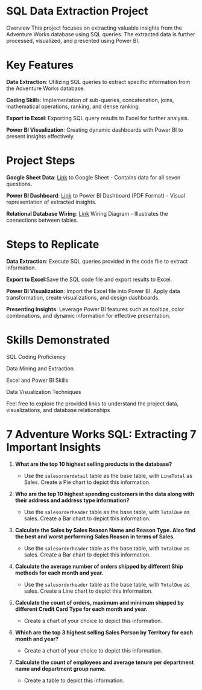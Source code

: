 # SQL Data Extraction Project
  Overview
 This project focuses on extracting valuable insights from the Adventure Works database using SQL queries.
 The extracted data is further processed, visualized, and presented using Power BI.

# Key Features
**Data Extraction**: Utilizing SQL queries to extract specific information from the Adventure Works database.

**Coding Skill**s: Implementation of sub-queries, concatenation, joins, mathematical operations, ranking, and dense ranking.

**Export to Excel**: Exporting SQL query results to Excel for further analysis.

**Power BI Visualization**: Creating dynamic dashboards with Power BI to present insights effectively.

# Project Steps
**Google Sheet Data**: [Link](https://docs.google.com/spreadsheets/d/17-x9ozWj16JIQFqjRKWPnqndIJGfWqTi/edit?usp=sharing&ouid=101082540720314963908&rtpof=true&sd=true) to Google Sheet - Contains data for all seven questions.

**Power BI Dashboard**: [Link](https://drive.google.com/file/d/1QLEpVT0yPT9-yLHDkpaskiL_158c0qee/view?usp=sharing) to Power BI Dashboard (PDF Format) - Visual representation of extracted insights.

**Relational Database Wiring**: [Link](https://drive.google.com/file/d/1NAGZs3hk9nRK219rd3zZvN28oMHmYqSL/view?usp=sharing)  Wiring Diagram - Illustrates the connections between tables.

# Steps to Replicate
**Data Extraction**:
Execute SQL queries provided in the code file to extract information.

**Export to Excel**:Save the SQL code file and export results to Excel.

**Power BI Visualization**: Import the Excel file into Power BI. Apply data transformation, create visualizations, and design dashboards.

**Presenting Insights**: Leverage Power BI features such as tooltips, color combinations, and dynamic information for effective presentation.

# Skills Demonstrated
SQL Coding Proficiency

Data Mining and Extraction

Excel and Power BI Skills

Data Visualization Techniques

Feel free to explore the provided links to understand the project data, visualizations, and database relationships



# 7 Adventure Works SQL: Extracting 7 Important Insights  

1. **What are the top 10 highest selling products in the database?**
   - Use the `salesorderdetail` table as the base table, with `LineTotal` as Sales. Create a Pie chart to depict this information.

2. **Who are the top 10 highest spending customers in the data along with their address and address type information?**
   - Use the `salesorderheader` table as the base table, with `TotalDue` as sales. Create a Bar chart to depict this information.

3. **Calculate the Sales by Sales Reason Name and Reason Type. Also find the best and worst performing Sales Reason in terms of Sales.**
   - Use the `salesorderheader` table as the base table, with `TotalDue` as sales. Create a Bar chart to depict this information.

4. **Calculate the average number of orders shipped by different Ship methods for each month and year.**
   - Use the `salesorderheader` table as the base table, with `TotalDue` as sales. Create a Line chart to depict this information.

5. **Calculate the count of orders, maximum and minimum shipped by different Credit Card Type for each month and year.**
   - Create a chart of your choice to depict this information.

6. **Which are the top 3 highest selling Sales Person by Territory for each month and year?**
   - Create a chart of your choice to depict this information.

7. **Calculate the count of employees and average tenure per department name and department group name.**
   - Create a table to depict this information.



